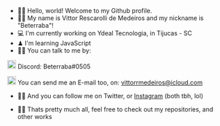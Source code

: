 - 🖖🏼 Hello, world! Welcome to my Github profile.
- 🤘🏼 My name is Vittor Rescarolli de Medeiros and my nickname is "Beterraba"!
- 💻 I'm currently working on Ydeal Tecnologia, in Tijucas - SC 
- ♟ I'm learning JavaScript
- 🐱‍🐉 You can talk to me by:

<img src= "https://user-images.githubusercontent.com/89883547/213500904-fd15710a-d244-4fc6-9128-b0c6d1fced50.png" width= "20" height= "20"/> Discord: Beterraba#0505

<img src= "https://user-images.githubusercontent.com/89883547/213504596-916bef5e-2bcb-4ff9-9ae8-82f2b602c0f5.png" widht= "20" height= "20"/> You can send me an E-mail too, on: vittorrmedeiros@icloud.com

- 🐱‍👓 And you can follow me on <a href="https://twitter.com/beterraba___" style="text-decoration: none;">Twitter</a>, or <a href="https://instagram.com/beterraba._" target="_blank" target="_blank">Instagram</a> (both tbh, lol)

- 🐱‍💻 Thats pretty much all, feel free to check out my repositories, and other works
